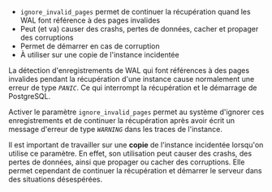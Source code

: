 
<!--
Les commits sur ce sujet sont :

https://git.postgresql.org/gitweb/?p=postgresql.git;a=commitdiff;h=41c184bc642b25f67fb1d8ee290f28805fa5a0b4

Discussion : 

https://www.postgresql.org/message-id/CAHGQGwHCK6f77yeZD4MHOnN+PaTf6XiJfEB+Ce7SksSHjeAWtg@mail.gmail.com

-->

<div class="slide-content">

* `ignore_invalid_pages` permet de continuer la récupération quand les WAL font
  référence à des pages invalides
* Peut (et va) causer des crashs, pertes de données, cacher et propager des
  corruptions
* Permet de démarrer en cas de corruption
* À utiliser sur une copie de l'instance incidentée

</div>

<div class="notes"> 

La détection d'enregistrements de WAL qui font références à des pages invalides
pendant la récupération d'une instance cause normalement une erreur de type
_`PANIC`_. Ce qui interrompt la récupération et le démarrage de PostgreSQL.

Activer le paramètre `ignore_invalid_pages` permet au système d'ignorer ces
enregistrements et de continuer la récupération après avoir écrit un message
d'erreur de type _`WARNING`_ dans les traces de l'instance.

Il est important de travailler sur une __copie__ de l'instance incidentée lorsqu'on
utilise ce paramètre. En effet, son utilisation peut causer des crashs, des
pertes de données, ainsi que propager ou cacher des corruptions. Elle permet
cependant de continuer la récupération et démarrer le serveur dans des
situations désespérées. 

</div>
